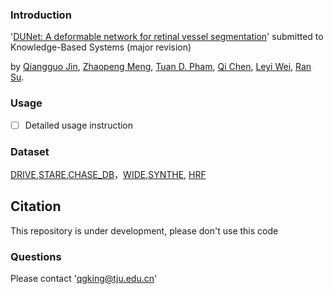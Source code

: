 ### Introduction

'[DUNet: A deformable network for retinal vessel segmentation](https://arxiv.org/abs/1811.01206)' submitted to Knowledge-Based Systems (major revision)

by [Qiangguo Jin](https://scholar.google.com/citations?user=USoKG48AAAAJ), [Zhaopeng Meng](http://scs.tju.edu.cn/plus/view.php?aid=723), [Tuan D. Pham](https://www.researchgate.net/profile/Tuan_Pham6), [Qi Chen](), [Leyi Wei](http://cs.tju.edu.cn/csweb/admin_teacher/view?id=185), [Ran Su](http://www.escience.cn/people/suran/index.html). 

### Usage

 - [ ] Detailed usage instruction


### Dataset
[DRIVE](http://www.isi.uu.nl/Research/Databases/DRIVE/),[STARE](http://cecas.clemson.edu/~ahoover/stare/),[CHASE_DB](https://blogs.kingston.ac.uk/retinal/chasedb1/)，[WIDE](http://people.duke.edu/~sf59/Estrada_PAMI_2015_dataset.htm),[SYNTHE](https://doi.org/10.1016/j.media.2018.07.001), [HRF](https://www5.cs.fau.de/research/data/fundus-images/)

## Citation

This repository is under development, please don't use this code


### Questions

Please contact 'qgking@tju.edu.cn'
